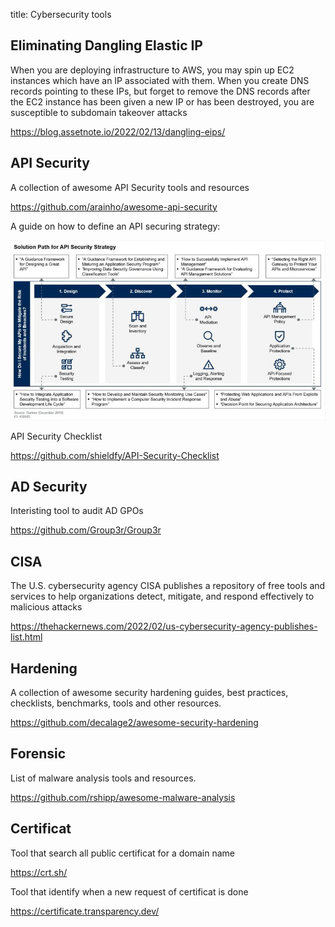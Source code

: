 title: Cybersecurity tools

## Eliminating Dangling Elastic IP

When you are deploying infrastructure to AWS, you may spin up EC2 instances which have an IP associated with them. When you create DNS records pointing to these IPs, but forget to remove the DNS records after the EC2 instance has been given a new IP or has been destroyed, you are susceptible to subdomain takeover attacks

<https://blog.assetnote.io/2022/02/13/dangling-eips/>

## API Security

A collection of awesome API Security tools and resources

<https://github.com/arainho/awesome-api-security>

A guide on how to define an API securing strategy: 

![api_strategy](assets/api_strategy.jpeg)

API Security Checklist

<https://github.com/shieldfy/API-Security-Checklist>

## AD Security

Interisting tool to audit AD GPOs 

<https://github.com/Group3r/Group3r>

## CISA

The U.S. cybersecurity agency CISA publishes a repository of free tools and services to help organizations detect, mitigate, and respond effectively to malicious attacks

<https://thehackernews.com/2022/02/us-cybersecurity-agency-publishes-list.html>

## Hardening

A collection of awesome security hardening guides, best practices, checklists, benchmarks, tools and other resources.

<https://github.com/decalage2/awesome-security-hardening>

## Forensic

List of malware analysis tools and resources.

<https://github.com/rshipp/awesome-malware-analysis>

## Certificat

Tool that search all public certificat for a domain name

<https://crt.sh/>

Tool that identify when a new request of certificat is done

<https://certificate.transparency.dev/>
